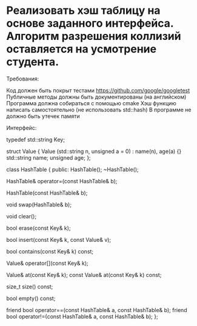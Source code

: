 # Реализовать хэш таблицу на основе заданного интерфейса. Алгоритм разрешения коллизий оставляется на усмотрение студента.

Требования:

Код должен быть покрыт тестами https://github.com/google/googletest
Публичные методы должны быть документированы (на английском)
Программа должна собираться с помощью cmake
Хэш функцию написать самостоятельно (не использовать std::hash)
В программе не должно быть утечек памяти

Интерфейс:

typedef std::string Key;

struct Value {
   Value (std::string n, unsigned a = 0) : name(n), age(a) {}
   std::string name;
   unsigned age;
};

class HashTable {
public:
   HashTable();
   ~HashTable();

   HashTable& operator=(const HashTable& b);

   HashTable(const HashTable& b);

   void swap(HashTable& b);

   void clear();

   bool erase(const Key& k);

   bool insert(const Key& k, const Value& v);

   bool contains(const Key& k) const;
  
   Value& operator[](const Key& k);

   Value& at(const Key& k);
   const Value& at(const Key& k) const;
  
   size_t size() const;

   bool empty() const;

   friend bool operator==(const HashTable& a, const HashTable& b);
   friend bool operator!=(const HashTable& a, const HashTable& b);
};

